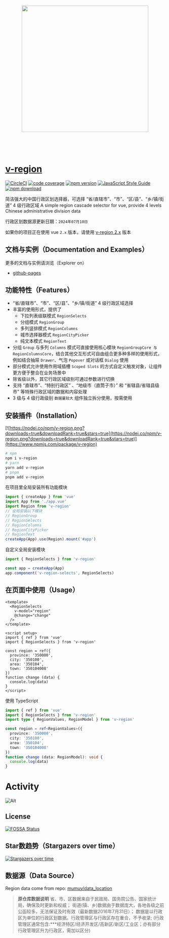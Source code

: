 <div align="center" style="margin-top: 100px;margin-bottom: 100px;">
  <img src="./examples/assets/v-region.png" width="400" />
</div>

# [v-region](https://terryz.github.io/vue/#/region)

[![CircleCI](https://dl.circleci.com/status-badge/img/gh/TerryZ/v-region/tree/master.svg?style=svg)](https://dl.circleci.com/status-badge/redirect/gh/TerryZ/v-region/tree/master)
[![code coverage](https://codecov.io/gh/TerryZ/v-region/branch/master/graph/badge.svg?token=FmdV7kVgIp)](https://codecov.io/gh/TerryZ/v-region)
[![npm version](https://img.shields.io/npm/v/v-region.svg)](https://www.npmjs.com/package/v-region)
[![JavaScript Style Guide](https://img.shields.io/badge/code_style-standard-brightgreen.svg)](https://standardjs.com)
[![npm download](https://img.shields.io/npm/dy/v-region.svg)](https://www.npmjs.com/package/v-region)

简洁强大的中国行政区划选择器，可选择 “省/直辖市”、“市”、“区/县”、“乡/镇/街道” 4 级行政区域
A simple region cascade selector for vue, provide 4 levels Chinese administrative division data

行政区划数据源更新日期：`2024年07月10日`

如果你的项目正在使用 vue `2.x` 版本，请使用 [v-region 2.x](https://github.com/TerryZ/v-region/tree/dev-vue2) 版本

## 文档与实例（Documentation and Examples）

更多的文档与实例请浏览（Explorer on）

- [github-pages](https://terryz.github.io/docs-vue3/cn/region/)

## 功能特性（Features）

- “省/直辖市”、“市”、“区/县”、“乡/镇/街道” 4 级行政区域选择
- 丰富的使用形式，提供了
  - 下拉列表级联模式 `RegionSelects`
  - 分组模式 `RegionGroup`
  - 多列竖排模式 `RegionColumns`
  - 城市选择器模式 `RegionCityPicker`
  - 纯文本模式 `RegionText`
- 分组 `Group` 与多列 `Columns` 模式可直接使用核心模块 `RegionGroupCore 与 RegionColumnsCore`，结合其他交互形式可自由组合更多种多样的使用形式，例如结合抽屉 `Drawer`、气泡 `Popover` 或对话框 `Dialog` 使用
- 部分模式允许使用作用域插槽 `Scoped Slots` 的方式自定义触发对象，让组件更方便于整合在业务场景中
- 除省级以外，其它行政区域级别可通过参数进行切换
- 支持 “直辖市”、“特别行政区” 、“地级市（直筒子市）” 和 “省辖县/省辖县级市” 等特殊行政区域的数据和内容处理
- 3 级与 4 级行政级别 `数据量较大` 组件独立拆分使用，按需使用

## 安装插件（Installation）

[![https://nodei.co/npm/v-region.png?downloads=true&downloadRank=true&stars=true](https://nodei.co/npm/v-region.png?downloads=true&downloadRank=true&stars=true)](https://www.npmjs.com/package/v-region)

```sh
# npm
npm i v-region
# yarn
yarn add v-region
# pnpm
pnpm add v-region
```

在项目里全局安装所有功能模块

```js
import { createApp } from 'vue'
import App from './app.vue'
import Region from 'v-region'
// 全局安装以下模块
// RegionGroup
// RegionSelects
// RegionColumns
// RegionCityPicker
// RegionText
createApp(App).use(Region).mount('#app')
```

自定义全局安装模块

```js
import { RegionSelects } from 'v-region'

const app = createApp(App)
app.component('v-region-selects', RegionSelects)
```

## 在页面中使用（Usage）

```vue
<template>
  <RegionSelects
    v-model="region"
    @change="change"
  />
</template>

<script setup>
import { ref } from 'vue'
import { RegionSelects } from 'v-region'

const region = ref({
  province: '350000',
  city: '350100',
  area: '350104',
  town: '350104008'
})
function change (data) {
  console.log(data)
}
</script>
```

使用 TypeScript

```ts
import { ref } from 'vue'
import { RegionSelects } from 'v-region'
import type { RegionValues, RegionModel } from 'v-region'

const region = ref<RegionValues>({
  province: '350000',
  city: '350100',
  area: '350104',
  town: '350104008'
})
function change (data: RegionModel): void {
  console.log(data)
}
```

# Activity

![Alt](https://repobeats.axiom.co/api/embed/b88b52778a2d98e078e741cc3e5d8ede27f73d3f.svg "Repobeats analytics image")

## License

[![FOSSA Status](https://app.fossa.io/api/projects/git%2Bgithub.com%2FTerryZ%2Fv-region.svg?type=large)](https://app.fossa.io/projects/git%2Bgithub.com%2FTerryZ%2Fv-region?ref=badge_large)

## Star数趋势（Stargazers over time）

[![Stargazers over time](https://starchart.cc/TerryZ/v-region.svg)](https://starchart.cc/TerryZ/v-region)

## 数据源（Data Source）

Region data come from repo: [mumuy/data_location](https://github.com/mumuy/data_location)

> **原仓库数据说明**
> 省、市、区数据来自于民政局、国务院公告、国家统计局，确保及时更新和权威；
> 街道(镇、乡)数据由于数据庞大，各地各级之前公函较多，无法保证及时有效（最新数据2016年7月31日）；
> 数据是以行政区为单位的行政区划数据。行政管理区与行政区存在重合，不予收录;
> (行政管理区通常包含:***经济特区/经济开发区/高新区/新区/工业区；亦有部分行政管理区升为行政区，需加以区分)
